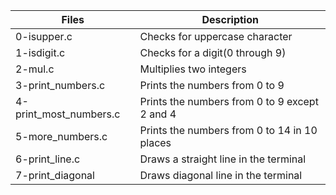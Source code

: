 | Files | Description |
| ----------- | ----------- |
| 0-isupper.c | Checks for uppercase character |
| 1-isdigit.c | Checks for a digit(0 through 9)|
| 2-mul.c  | Multiplies two integers |
| 3-print_numbers.c | Prints the numbers from 0 to 9 |
| 4-print_most_numbers.c | Prints the numbers from 0 to 9 except 2 and 4 |
| 5-more_numbers.c | Prints the numbers from 0 to 14 in 10 places |
| 6-print_line.c | Draws a straight line in the terminal |
| 7-print_diagonal | Draws diagonal line in the terminal |
